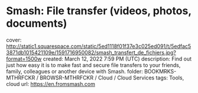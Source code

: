# Smash: File transfer (videos, photos, documents)

cover: http://static1.squarespace.com/static/5ed1118f01f37e3c025ed091/t/5edfac53871db1015421109e/1591716950082/smash_transfert_de_fichiers.jpg?format=1500w
created: March 12, 2022 7:59 PM (UTC)
description: Find out just how easy it is to make fast and secure file transfers to your friends, family, colleagues or another device with Smash.
folder: BOOKMRKS-MTHRFCKR / BROWSR-MTHRFCKR / Cloud / Cloud Services
tags: Tools, cloud
url: https://en.fromsmash.com